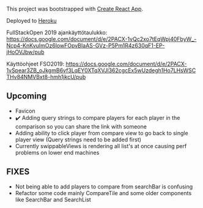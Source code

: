 This project was bootstrapped with [Create React App](https://github.com/facebook/create-react-app).

Deployed to [Heroku](https://nhl-compare.herokuapp.com/)

FullStackOpen 2019 ajankäyttötaulukko:
https://docs.google.com/document/d/e/2PACX-1vQc2xo7tEqWpj40FbyW_-Ncp4-KnKvuImOz6lowFOpvBIaAS-GVz-P5Pm1R4z630qF1-EP-jHoOVJbw/pub

Käyttöohjeet FSO2019: https://docs.google.com/document/d/e/2PACX-1vSpear3ZB_oJkgmB6vf3LqEY0XTqXVJl362cgcEx5wUzdegh1Ho7LHsWSCTHv84NMVBxt8-hmh1jkcU/pub

## Upcoming

- Favicon
- :heavy_check_mark: Adding query strings to compare players for each player in the comparison so you can share the link with someone
- Adding ability to click player from compare view to go back to single player view (Query strings need to be added first)
- Currently swippableViews is rendering all list's at once causing perf problems on lower end machines

## FIXES

- Not being able to add players to compare from searchBar is confusing
- Refactor some code mainly CompareTile and some older components like SearchBar and SearchList
